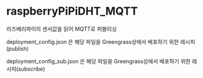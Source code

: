 # raspberryPiPiDHT_MQTT

라즈베리파이의 센서값을 읽어 MQTT로 퍼블리싱

deployment_config.json 은 해당 파일을 Greengrass상에서 배포하기 위한 레시피(publish)

deployment_config_sub.json 은 해당 파일을 Greengrass상에서 배포하기 위한 레시피(subscribe)